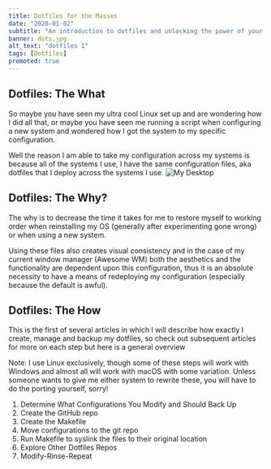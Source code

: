 ```yaml
---
title: Dotfiles for the Masses
date: "2020-01-02"
subtitle: "An introduction to dotfiles and unlocking the power of your Linux OS."
banner: dots.jpg
alt_text: "dotfiles I"
tags: [Dotfiles]
promoted: true
---
```


## Dotfiles: The What

So maybe you have seen my ultra cool Linux set up and are wondering how I did all that, or maybe you have seen me running a script when configuring a new system and wondered how I got the system to my specific configuration.

Well the reason I am able to take my configuration across my systems is because all of the systems I use, I have the same configuration files, aka dotfiles that I deploy across the systems I use.
![My Desktop](./desktop.png)

## Dotfiles: The Why?

The why is to decrease the time it takes for me to restore myself to working order when reinstalling my OS (generally after experimenting gone wrong) or when using a new system.

Using these files also creates visual consistency and in the case of my current window manager (Awesome WM) both the aesthetics and the functionality are dependent upon this configuration, thus it is an absolute necessity to have a means of redeploying my configuration (especially because the default is awful).

## Dotfiles: The How

This is the first of several articles in which I will describe how exactly I create, manage and backup my dotfiles, so check out subsequent articles for more on each step but here is a general overview

Note: I use Linux exclusively, though some of these steps will work with Windows and almost all will work with macOS with some variation. Unless someone wants to give me either system to rewrite these, you will have to do the porting yourself, sorry!

1. Determine What Configurations You Modify and Should Back Up
2. Create the GitHub repo
3. Create the Makefile
4. Move configurations to the git repo
5. Run Makefile to syslink the files to their original location
6. Explore Other Dotfiles Repos
7. Modify-Rinse-Repeat
